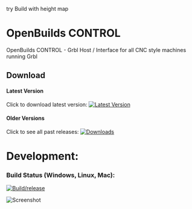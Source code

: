 try Build with height map

# OpenBuilds CONTROL
OpenBuilds CONTROL - Grbl Host / Interface for all CNC style machines running Grbl

## Download

#### Latest Version
Click to download latest version:  [![Latest Version](https://img.shields.io/github/package-json/v/openbuilds/openbuilds-control.svg)](https://github.com/OpenBuilds/OpenBuilds-CONTROL/releases/latest)

#### Older Versions
Click to see all past releases:  [![Downloads](https://img.shields.io/github/downloads/openbuilds/sw-machine-drivers/total.svg)](https://github.com/OpenBuilds/OpenBuilds-CONTROL/releases)

# Development:

### Build Status (Windows, Linux, Mac):
[![Build/release](https://github.com/OpenBuilds/OpenBuilds-CONTROL/actions/workflows/build.yml/badge.svg)](https://github.com/OpenBuilds/OpenBuilds-CONTROL/actions/workflows/build.yml)

![Screenshot](https://raw.githubusercontent.com/OpenBuilds/OpenBuilds-CONTROL/master/docs/control.PNG)
